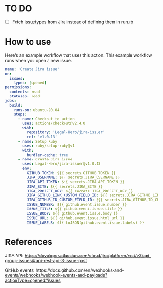 # TO DO
- [ ] Fetch issuetypes from Jira instead of defining them in run.rb

# How to use
Here's an example workflow that uses this action. This example workflow runs when you open a new issue.

```yml
name: 'Create Jira issue'
on:
  issues:
    types: [opened]
permissions:
  contents: read
  statuses: read
jobs:
  build:
    runs-on: ubuntu-20.04
    steps:
      - name: Checkout to action
        uses: actions/checkout@v2.4.0
        with:
          repository: 'Legal-Hero/jira-issuer'
          ref: 'v1.0.13'
      - name: Setup Ruby
        uses: ruby/setup-ruby@v1
        with:
          bundler-cache: true
      - name: Create Jira issue
        uses: Legal-Hero/jira-issuer@v1.0.13
        env:
          GITHUB_TOKEN: ${{ secrets.GITHUB_TOKEN }}
          JIRA_USERNAME: ${{ secrets.JIRA_USERNAME }}
          JIRA_API_TOKEN: ${{ secrets.JIRA_API_TOKEN }}
          JIRA_SITE: ${{ secrets.JIRA_SITE }}
          JIRA_PROJECT_KEY: ${{ secrets.JIRA_PROJECT_KEY }}
          JIRA_GITHUB_LINK_CUSTOM_FIELD_ID: ${{ secrets.JIRA_GITHUB_LINK_CUSTOM_FIELD_ID }}
          JIRA_GITHUB_ID_CUSTOM_FIELD_ID: ${{ secrets.JIRA_GITHUB_ID_CUSTOM_FIELD_ID }}
          ISSUE_NUMBER: ${{ github.event.issue.number }}
          ISSUE_TITLE: ${{ github.event.issue.title }}
          ISSUE_BODY: ${{ github.event.issue.body }}
          ISSUE_URL: ${{ github.event.issue.html_url }}
          ISSUE_LABELS: ${{ toJSON(github.event.issue.labels) }}

```

# References
JIRA API: https://developer.atlassian.com/cloud/jira/platform/rest/v3/api-group-issues/#api-rest-api-3-issue-post

GitHub events: https://docs.github.com/en/webhooks-and-events/webhooks/webhook-events-and-payloads?actionType=opened#issues
